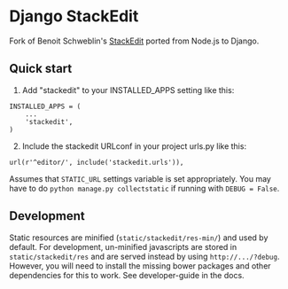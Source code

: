 Django StackEdit
================

Fork of Benoit Schweblin's [StackEdit](https://github.com/benweet/stackedit) ported from Node.js to Django.

Quick start
-----------

1) Add "stackedit" to your INSTALLED_APPS setting like this:

```
INSTALLED_APPS = (
    ...
    'stackedit',
)
```

2) Include the stackedit URLconf in your project urls.py like this:

```
url(r'^editor/', include('stackedit.urls')),
```

Assumes that ``STATIC_URL`` settings variable is set appropriately. You may have to do ``python manage.py collectstatic`` if running with ``DEBUG = False``.


Development
-----------
Static resources are minified (``static/stackedit/res-min/``) and used by default. For development, un-minified javascripts are stored in ``static/stackedit/res`` and are served instead by using ``http://.../?debug``. However, you will need to install the missing bower packages and other dependencies for this to work. See developer-guide in the docs.